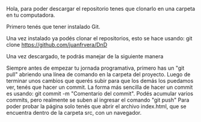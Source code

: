 Hola, para poder descargar el repositorio tenes que clonarlo en una carpeta en tu computadora.

Primero tenés que tener instalado Git.

Una vez instalado ya podés clonar el repositorios, esto se hace usando: git clone https://github.com/juanfrvera/DnD

Una vez descargado, te podrás manejar de la siguiente manera

Siempre antes de empezar tu jornada programativa, primero has un "git pull" abriendo una línea de comando en la carpeta del proyecto.
Luego de terminar unos cambios que querés subir para que los demás los puedamos ver, tenés que hacer un commit. La forma más sencilla de hacer un commit es usando: git commit -m "Comentario del commit". Podés acumular varios commits, pero realmente se suben al ingresar el comando "git push"
Para poder probar la página solo tenés que abrir el archivo index.html, que se encuentra dentro de la carpeta src, con un navegador.